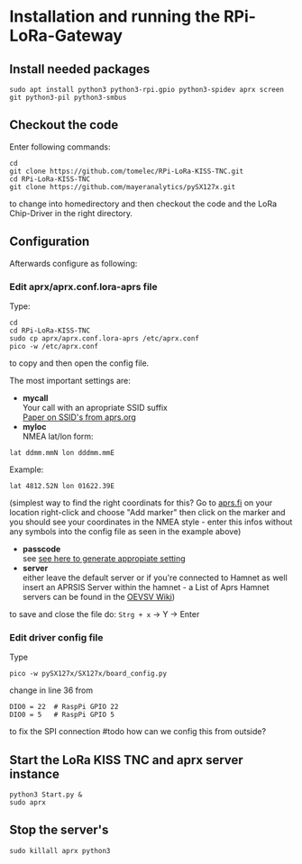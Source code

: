 # Installation and running the RPi-LoRa-Gateway

## Install needed packages
`
sudo apt install python3 python3-rpi.gpio python3-spidev aprx screen git python3-pil python3-smbus
`

## Checkout the code
Enter following commands:<br/>
```
cd
git clone https://github.com/tomelec/RPi-LoRa-KISS-TNC.git
cd RPi-LoRa-KISS-TNC
git clone https://github.com/mayeranalytics/pySX127x.git
```
to change into homedirectory and then checkout the code and the LoRa Chip-Driver in the right directory.

## Configuration
Afterwards configure as following:
### Edit aprx/aprx.conf.lora-aprs file
Type:
```
cd
cd RPi-LoRa-KISS-TNC
sudo cp aprx/aprx.conf.lora-aprs /etc/aprx.conf
pico -w /etc/aprx.conf
```
to copy and then open the config file.

The most important settings are:
* **mycall**<br/>
Your call with an apropriate SSID suffix<br/>[Paper on SSID's from aprs.org](http://www.aprs.org/aprs11/SSIDs.txt) 
* **myloc**<br/>
NMEA lat/lon form:
```
lat ddmm.mmN lon dddmm.mmE
```
Example:
```
lat 4812.52N lon 01622.39E
```
(simplest way to find the right coordinats for this? Go to [aprs.fi](http://www.aprs.fi) on your location right-click and choose "Add marker" then click on the marker and you should see your coordinates in the NMEA style - enter this infos without any symbols into the config file as seen in the example above)


* **passcode**<br/>
see [see here to generate appropiate setting](https://apps.magicbug.co.uk/passcode/)
* **server**<br/>
either leave the default server or if you're connected to Hamnet as well insert an APRSIS Server within the hamnet - a List of Aprs Hamnet servers can be found in the [OEVSV Wiki](http://wiki.oevsv.at/index.php/Anwendungen_am_HAMNET#APRS_Server))


to save and close the file do:
`Strg + x` -> Y -> Enter

### Edit driver config file
Type 
```
pico -w pySX127x/SX127x/board_config.py
```
change in line 36
from
```
DIO0 = 22  # RaspPi GPIO 22
DIO0 = 5   # RaspPi GPIO 5
```
to fix the SPI connection #todo how can we config this from outside?

## Start the LoRa KISS TNC and aprx server instance
```
python3 Start.py &
sudo aprx
```

## Stop the server's
```
sudo killall aprx python3
```
